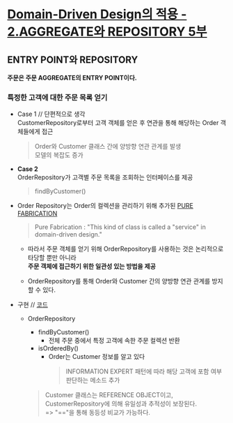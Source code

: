 # [Domain-Driven Design의 적용 - 2.AGGREGATE와 REPOSITORY 5부](http://aeternum.egloos.com/1201820)

## ENTRY POINT와 REPOSITORY

**주문은 주문 AGGREGATE의 ENTRY POINT이다.**  

### 특정한 고객에 대한 주문 목록 얻기  

* Case 1 // 단편적으로 생각  
  CustomerRepository로부터 고객 객체를 얻은 후 연관을 통해 해당하는 Order 객체들에게 접근  
  > Order와 Customer 클래스 간에 양방향 연관 관계를 발생  
  > 모델의 복잡도 증가  

* **Case 2**  
  OrderRepository가 고객별 주문 목록을 조회하는 인터페이스를 제공  
  > findByCustomer()  

* Order Repository는 Order의 컬렉션을 관리하기 위해 추가된 [PURE FABRICATION](https://en.wikipedia.org/wiki/GRASP_(object-oriented_design)#Pure_fabrication)
  > Pure Fabrication : "This kind of class is called a "service" in domain-driven design."  

  * 따라서 주문 객체를 얻기 위해 OrderRepository를 사용하는 것은 논리적으로 타당할 뿐만 아니라  
  **주문 객체에 접근하기 위한 일관성 있는 방법을 제공**  
  
  * OrderRepository를 통해 Order와 Customer 간의 양방향 연관 관계를 방지할 수 있다.  
  
* 구현 // [코드](https://github.com/ddingcham/ORMWithDDD/commit/5b7b4a58fba13e7b985bade58f69a363c49f146f) 

  * OrderRepository  
    * findByCustomer()  
      * 전체 주문 중에서 특정 고객에 속한 주문 컬렉션 반환  
    * isOrderedBy()
      * Order는 Customer 정보를 알고 있다
        > INFORMATION EXPERT 패턴에 따라 해당 고객에 포함 여부 판단하는 메소드 추가  
        
    > Customer 클래스는 REFERENCE OBJECT이고, CustomerRepository에 의해 유일성과 추적성이 보장된다.  
    > => "=="을 통해 동등성 비교가 가능하다.
